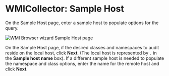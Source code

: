 # WMICollector: Sample Host

On the Sample Host page, enter a sample host to populate options for the query.

![WMI Browser wizard Sample Host page](/img/product_docs/accessanalyzer/11.6/accessanalyzer/admin/datacollector/wmicollector/samplehost.webp)

On the Sample Host page, if the desired classes and namespaces to audit reside on the local host,
click **Next**. (The local host is represented by `.` in the **Sample host name** box). If a
different sample host is needed to populate the namespace and class options, enter the name for the
remote host and click **Next**.
